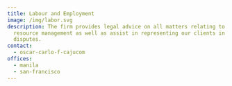 ```yaml
---
title: Labour and Employment
image: /img/labor.svg
description: The firm provides legal advice on all matters relating to human
  resource management as well as assist in representing our clients in labour
  disputes.
contact:
  - oscar-carlo-f-cajucom
offices:
  - manila
  - san-francisco
---
```

